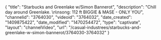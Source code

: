{
    "title": "Starbucks and Greenlake w\/Simon Bannerot",
    "description": "Chill day around Greenlake. \n\nsong: 112 ft BIGGIE & MASE - ONLY YOU",
    "channelid": "3764030",
    "videoid": "3764032",
    "date_created": "1409875422",
    "date_modified": "1470254472",
    "type": "captivate",
    "layout": "channelVideo",
    "url": "\/casual-industrees\/starbucks-and-greenlake-w-simon-bannerot\/3764030-3764032"
}